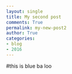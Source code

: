 ```yaml
---
layout: single
title: My second post
comments: True
permalink: my-new-post2
author: True
categories:
- blog
- 2016
---
```



#this is blue ba loo